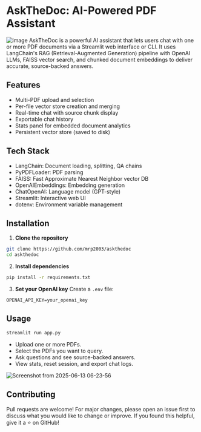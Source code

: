 # AskTheDoc: AI-Powered PDF Assistant
![image](https://github.com/user-attachments/assets/d8d5eb0b-800e-4882-b8bf-0616eed8498b)
AskTheDoc is a powerful AI assistant that lets users chat with one or more PDF documents via a Streamlit web interface or CLI. It uses LangChain's RAG (Retrieval-Augmented Generation) pipeline with OpenAI LLMs, FAISS vector search, and chunked document embeddings to deliver accurate, source-backed answers.

## Features
- Multi-PDF upload and selection
- Per-file vector store creation and merging
- Real-time chat with source chunk display
- Exportable chat history
- Stats panel for embedded document analytics
- Persistent vector store (saved to disk)

## Tech Stack
- LangChain: Document loading, splitting, QA chains
- PyPDFLoader: PDF parsing
- FAISS: Fast Approximate Nearest Neighbor vector DB
- OpenAIEmbeddings: Embedding generation
- ChatOpenAI: Language model (GPT-style)
- Streamlit: Interactive web UI
- dotenv: Environment variable management

## Installation

1. **Clone the repository**
```bash
git clone https://github.com/mrp2003/askthedoc
cd askthedoc
```

2. **Install dependencies**
```bash
pip install -r requirements.txt
```

3. **Set your OpenAI key**
Create a `.env` file:
```
OPENAI_API_KEY=your_openai_key
```

## Usage

```bash
streamlit run app.py
```

- Upload one or more PDFs.
- Select the PDFs you want to query.
- Ask questions and see source-backed answers.
- View stats, reset session, and export chat logs.

![Screenshot from 2025-06-13 06-23-56](https://github.com/user-attachments/assets/0702746e-9511-4991-840a-e17f47ec970e)

## Contributing

Pull requests are welcome! For major changes, please open an issue first to discuss what you would like to change or improve.
If you found this helpful, give it a ⭐ on GitHub!
